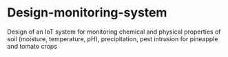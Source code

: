 # Design-monitoring-system
Design of an IoT system for monitoring chemical and physical properties of soil (moisture, temperature, pH), precipitation, pest intrusion for pineapple and tomato crops
